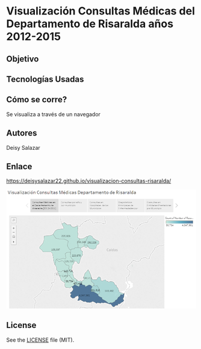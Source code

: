 # Visualización Consultas Médicas del Departamento de Risaralda años 2012-2015

## Objetivo 

## Tecnologías Usadas

## Cómo se corre?

Se visualiza a través de un navegador 

## Autores

Deisy Salazar 

## Enlace 

https://deisysalazar22.github.io/visualizacion-consultas-risaralda/

![Imagen visualización](ImagenVA.png)

## License

See the [LICENSE](LICENSE) file (MIT).


